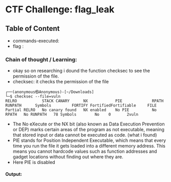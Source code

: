 # CTF Challenge: flag_leak

## Table of Content

- commands-executed:  
- flag :


### Chain of thought / Learning:

- okay so on researching i dound the function checksec to see the permission of the file.
- checksec: it checks the permission of the file
```console
┌──(anonymous㉿Anonymous)-[~/Downloads]
└─$ checksec --file=vuln
RELRO           STACK CANARY      NX            PIE             RPATH      RUNPATH      Symbols         FORTIFY FortifiedFortifiable     FILE
Partial RELRO   No canary found   NX enabled    No PIE          No RPATH   No RUNPATH   78 Symbols        No    0       2vuln

```
- The No eXecute or the NX bit (also known as Data Execution Prevention or DEP) marks certain areas of the program as not executable, meaning that stored input or data cannot be executed as code. (what i found)
- PIE stands for Position Independent Executable, which means that every time you run the file it gets loaded into a different memory address. This means you cannot hardcode values such as function addresses and gadget locations without finding out where they are.
- Here PIE is disabled 
#### Output:
```console

```
